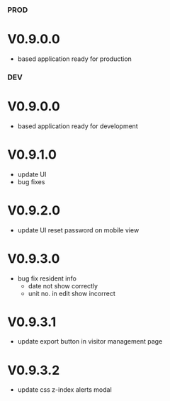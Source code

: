 ### PROD

# V0.9.0.0

- based application ready for production

### DEV

# V0.9.0.0

- based application ready for development

# V0.9.1.0

- update UI
- bug fixes

# V0.9.2.0

- update UI reset password on mobile view

# V0.9.3.0

- bug fix resident info
  - date not show correctly
  - unit no. in edit show incorrect

# V0.9.3.1

- update export button in visitor management page

# V0.9.3.2

- update css z-index alerts modal
